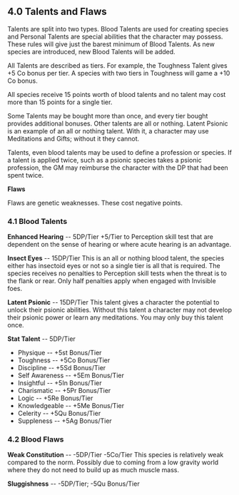 ## 4.0 Talents and Flaws

Talents are split into two types. Blood Talents are used for creating 
species and Personal Talents are special abilities that the character 
may possess. These rules will give just the barest minimum of Blood Talents. 
As new species are introduced, new Blood Talents will be added.

All Talents are described as tiers. For example, the Toughness Talent 
gives +5 Co bonus per tier. A species with two tiers in Toughness will 
game a +10 Co bonus.

All species receive 15 points worth of blood talents and no talent may 
cost more than 15 points for a single tier.

Some Talents may be bought more than once, and every tier bought provides 
additional bonuses. Other talents are all or nothing. Latent Psionic is 
an example of an all or nothing talent. With it, a character may use 
Meditations and Gifts; without it they cannot.

Talents, even blood talents may be used to define a profession or species. 
If a talent is applied twice, such as a psionic species takes a psionic 
profession, the GM may reimburse the character with the DP that had been 
spent twice.

**Flaws**

Flaws are genetic weaknesses. These cost negative points.

### 4.1 Blood Talents

**Enhanced Hearing** -- 5DP/Tier +5/Tier to Perception skill test that 
are dependent on the sense of hearing or where acute hearing is an advantage.

**Insect Eyes** -- 15DP/Tier This is an all or nothing blood talent, 
the species either has insectoid eyes or not so a single tier is all 
that is required. The species receives no penalties to Perception skill 
tests when the threat is to the flank or rear. Only half penalties apply 
when engaged with Invisible foes.

**Latent Psionic** -- 15DP/Tier This talent gives a character the potential 
to unlock their psionic abilities. Without this talent a character may not 
develop their psionic power or learn any meditations. You may only buy this 
talent once.

**Stat Talent** -- 5DP/Tier

* Physique -- +5st Bonus/Tier
* Toughness -- +5Co Bonus/Tier
* Discipline -- +5Sd Bonus/Tier
* Self Awareness -- +5Em Bonus/Tier
* Insightful -- +5In Bonus/Tier
* Charismatic -- +5Pr Bonus/Tier
* Logic -- +5Re Bonus/Tier
* Knowledgeable -- +5Me Bonus/Tier
* Celerity -- +5Qu Bonus/Tier
* Suppleness -- +5Ag Bonus/Tier

### 4.2 Blood Flaws

**Weak Constitution** -- -5DP/Tier -5Co/Tier This species is relatively weak 
compared to the norm. Possibly due to coming from a low gravity world where 
they do not need to build up as much muscle mass.

**Sluggishness** -- -5DP/Tier; -5Qu Bonus/Tier
